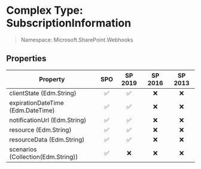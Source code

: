 # Complex Type: SubscriptionInformation

> Namespace: Microsoft.SharePoint.Webhooks

## Properties

Property | SPO | SP 2019 | SP 2016 | SP 2013
----------|:---:|:-------:|:-------:|:-------:
clientState (Edm.String) | ✅ | ✅ | ❌ | ❌
expirationDateTime (Edm.DateTime) | ✅ | ✅ | ❌ | ❌
notificationUrl (Edm.String) | ✅ | ✅ | ❌ | ❌
resource (Edm.String) | ✅ | ✅ | ❌ | ❌
resourceData (Edm.String) | ✅ | ✅ | ❌ | ❌
scenarios (Collection(Edm.String)) | ✅ | ❌ | ❌ | ❌